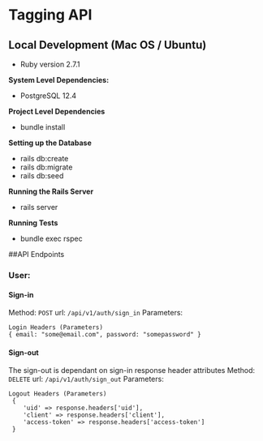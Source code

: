 # Tagging API

## Local Development (Mac OS / Ubuntu)

 - Ruby version 2.7.1

**System Level Dependencies:**

 - PostgreSQL 12.4

**Project Level Dependencies**

 - bundle install

**Setting up the Database**

 - rails db:create 
 - rails db:migrate 
 - rails db:seed

**Running the Rails Server**

 - rails server

**Running Tests**

- bundle exec rspec


##API Endpoints

### User:
#### Sign-in
Method: `POST`
url:  `/api/v1/auth/sign_in`
 Parameters:
 
    Login Headers (Parameters)
    { email: "some@email.com", password: "somepassword" }

#### Sign-out
The sign-out is dependant on sign-in response header attributes
Method: `DELETE`
url:  `/api/v1/auth/sign_out`
 Parameters:

    Logout Headers (Parameters)
     {
        'uid' => response.headers['uid'],
        'client' => response.headers['client'],
        'access-token' => response.headers['access-token']
     }
